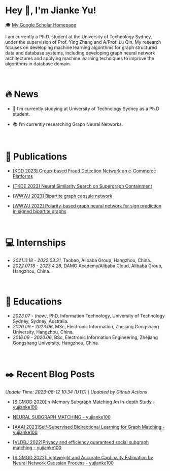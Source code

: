 <span class='anchor' id='about-me'></span>
  
# Hey 👋, I'm Jianke Yu!
  
  
🎓 [My Google Scholar Homepage](https://scholar.google.com/citations?user=EwomMksAAAAJ)  

I am currently a Ph.D. student at the University of Technology Sydney, under the supervision of Prof. Ying Zhang and A/Prof. Lu Qin.
My research focuses on developing machine learning algorithms for graph structured data and database systems, including developing graph neural network architectures and applying machine learning techniques to improve the algorithms in database domain.

<br/>  

# 🔥 News
- 🏫 I’m currently studying at University of Technology Sydney as a Ph.D student.  
  

- 📚 I’m currently researching Graph Neural Networks.  
  

<br/>  

# 📝 Publications 

- [[KDD 2023] Group-based Fraud Detection Network on e-Commerce Platforms](https://dl.acm.org/doi/10.1145/3580305.3599836)

- [[TKDE 2023] Neural Similarity Search on Supergraph Containment](https://ieeexplore.ieee.org/abstract/document/10135129)

- [[WWWJ 2023] Bipartite graph capsule network](https://link.springer.com/article/10.1007/s11280-022-01009-2)  
 
- [[WWWJ 2022] Polarity-based graph neural network for sign prediction in signed bipartite graphs](https://link.springer.com/article/10.1007/s11280-022-01015-4)  

  
<br/>   

# 💻 Internships
- *2021.11.18 - 2022.03.31*, Taobao, Alibaba Group, Hangzhou, China.
- *2022.07.18 - 2023.4.28*, DAMO Academy/Alibaba Cloud, Alibaba Group, Hangzhou, China.

<br/>   

# 📖 Educations
- *2023.07 - (now)*, PhD, Information Technology, University of Technology Sydney, Sydney, Australia.
- *2020.09 - 2023.06*, MSc, Electronic Information, Zhejiang Gongshang University, Hangzhou, China.
- *2016.09 - 2020.06*, BSc, Electronic Information Engineering, Zhejiang Gongshang University, Hangzhou, China. 

<br/>  


<span class='anchor' id='Recent-Blog-Posts'></span>

<!--BLOG_START-->
# ✒️ Recent Blog Posts
 *Update Time: 2023-08-12 10:34 (UTC) | Updated by Github Actions*

- [[SIGMOD 2020]In-Memory Subgraph Matching An In-depth Study - yujianke100](https://www.cnblogs.com/yujianke100/p/17615340.html)

- [NEURAL SUBGRAPH MATCHING - yujianke100](https://www.cnblogs.com/yujianke100/p/17594508.html)

- [[AAAI 2023]Self-Supervised Bidirectional Learning for Graph Matching - yujianke100](https://www.cnblogs.com/yujianke100/p/17564047.html)

- [[VLDBJ 2022]Privacy and efficiency guaranteed social subgraph matching - yujianke100](https://www.cnblogs.com/yujianke100/p/17546111.html)

- [[SIGMOD 2022]Lightweight and Accurate Cardinality Estimation by Neural Network Gaussian Process - yujianke100](https://www.cnblogs.com/yujianke100/p/17545253.html)
<!--BLOG_END-->

<br>
